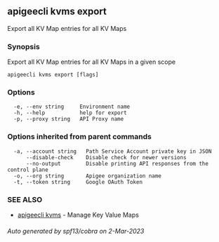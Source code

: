 ## apigeecli kvms export

Export all KV Map entries for all KV Maps

### Synopsis

Export all KV Map entries for all KV Maps in a given scope

```
apigeecli kvms export [flags]
```

### Options

```
  -e, --env string     Environment name
  -h, --help           help for export
  -p, --proxy string   API Proxy name
```

### Options inherited from parent commands

```
  -a, --account string   Path Service Account private key in JSON
      --disable-check    Disable check for newer versions
      --no-output        Disable printing API responses from the control plane
  -o, --org string       Apigee organization name
  -t, --token string     Google OAuth Token
```

### SEE ALSO

* [apigeecli kvms](apigeecli_kvms.md)	 - Manage Key Value Maps

###### Auto generated by spf13/cobra on 2-Mar-2023

